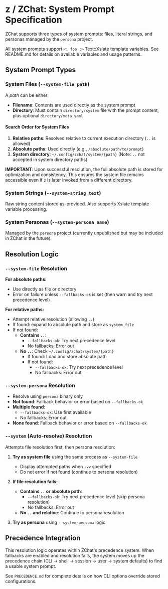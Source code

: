 # **z / ZChat**: System Prompt Specification

ZChat supports three types of system prompts: files, literal strings, and personas managed by the `persona` project.

All system prompts support `<: foo :>` Text::Xslate template variables. See README.md for details on available variables and usage patterns.

## System Prompt Types

### **System Files** (`--system-file path`)

A *path* can be either:
- **Filename**: Contents are used directly as the system prompt
- **Directory**: Must contain `directory/system` file with the prompt content, plus optional `directory/meta.yaml`

#### Search Order for System Files

1. **Relative paths**: Resolved relative to current execution directory (`..` is allowed)
2. **Absolute paths**: Used directly (e.g., `/absolute/path/to/prompt`)  
3. **System directory**: `~/.config/zchat/system/{path}` (Note: `..` not accepted in system directory paths)

**IMPORTANT**: Upon successful resolution, the full absolute path is stored for optimization and consistency. This ensures the system file remains accessible even if `z` is later invoked from a different directory.

### **System Strings** (`--system-string text`)

Raw string content stored as-provided. Also supports Xslate template variable processing.

### **System Personas** (`--system-persona name`)

Managed by the `persona` project (currently unpublished but may be included in ZChat in the future).

## Resolution Logic

### `--system-file` Resolution

**For absolute paths:**
- Use directly as file or directory
- Error on failure unless `--fallbacks-ok` is set (then warn and try next precedence level)

**For relative paths:**
- Attempt relative resolution (allowing `..`)
- If found: expand to absolute path and store as `system_file`
- If not found:
  - **Contains `..`**: 
    - `--fallbacks-ok`: Try next precedence level
    - No fallbacks: Error out
  - **No `..`**: Check `~/.config/zchat/system/{path}`
    - If found: Load and store absolute path
    - If not found:
      - `--fallbacks-ok`: Try next precedence level  
      - No fallbacks: Error out

### `--system-persona` Resolution

- Resolve using `persona` binary only
- **Not found**: Fallback behavior or error based on `--fallbacks-ok`
- **Multiple found**: 
  - `--fallbacks-ok`: Use first available
  - No fallbacks: Error out
- **None found**: Fallback behavior or error based on `--fallbacks-ok`

### `--system` (Auto-resolve) Resolution

Attempts file resolution first, then persona resolution:

1. **Try as system file** using the same process as `--system-file` 
   - Display attempted paths when `-vv` specified
   - Do not error if not found (continue to persona resolution)

2. **If file resolution fails:**
   - **Contains `..` or absolute path**:
     - `--fallbacks-ok`: Try next precedence level (skip persona resolution)
     - No fallbacks: Error out
   - **No `..` and relative**: Continue to persona resolution

3. **Try as persona** using `--system-persona` logic

## Precedence Integration

This resolution logic operates within ZChat's precedence system. When fallbacks are enabled and resolution fails, the system moves up the precedence chain (CLI → shell → session → user → system defaults) to find a usable system prompt.

See `PRECEDENCE.md` for complete details on how CLI options override stored configurations.
